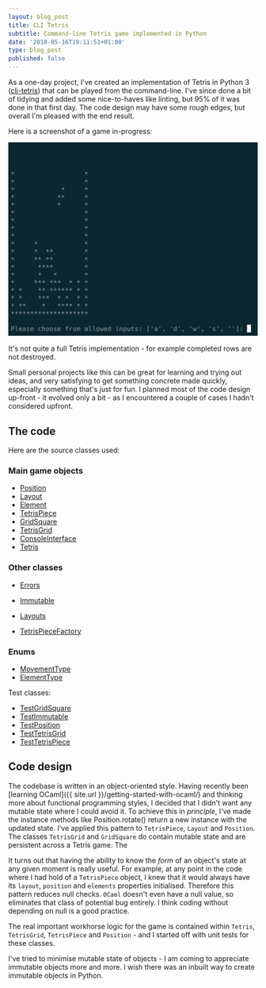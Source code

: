 ```yaml
---
layout: blog_post
title: CLI Tetris
subtitle: Command-line Tetris game implemented in Python
date: '2018-05-16T19:11:53+01:00'
type: blog_post
published: false
---
```

As a one-day project, I've created an implementation of Tetris in Python 3 ([cli-tetris](https://github.com/robinrob/cli-tetris/tree/master)) that can be played from the command-line. I've since done a bit of tidying and added some nice-to-haves like linting, but 95% of it was done in that first day. The code design may have some rough edges, but overall I'm pleased with the end result.

Here is a screenshot of a game in-progress:

<img src="/img/cli_tetris.png"></img>

It's not quite a full Tetris implementation - for example completed rows are not destroyed.

Small personal projects like this can be great for learning and trying out ideas, and very satisfying to get something concrete made quickly, especially something that's just for fun. I planned most of the code design up-front - it evolved only a bit - as I encountered a couple of cases I hadn't considered upfront.

## The code
Here are the source classes used:

### Main game objects
* [Position](https://github.com/robinrob/cli-tetris/blob/master/src/immutable.py)
* [Layout](https://github.com/robinrob/cli-tetris/blob/master/src/immutable.py)
* [Element](https://github.com/robinrob/cli-tetris/blob/master/src/element.py)
* [TetrisPiece](https://github.com/robinrob/cli-tetris/blob/master/src/immutable.py)
* [GridSquare](https://github.com/robinrob/cli-tetris/blob/master/src/grid_square.py)
* [TetrisGrid](https://github.com/robinrob/cli-tetris/blob/master/src/immutable.py)
* [ConsoleInterface](https://github.com/robinrob/cli-tetris/blob/master/src/console_interface.py)
* [Tetris](https://github.com/robinrob/cli-tetris/blob/master/src/immutable.py)

### Other classes

* [Errors](https://github.com/robinrob/cli-tetris/blob/master/src/errors.py)
* [Immutable](https://github.com/robinrob/cli-tetris/blob/master/src/immutable.py)
* [Layouts](https://github.com/robinrob/cli-tetris/blob/master/src/immutable.py)

* [TetrisPieceFactory](https://github.com/robinrob/cli-tetris/blob/master/src/immutable.py)


### Enums
* [MovementType](https://github.com/robinrob/cli-tetris/blob/master/src/immutable.py)
* [ElementType](https://github.com/robinrob/cli-tetris/blob/master/src/element_type.py)

Test classes:
* [TestGridSquare](https://github.com/robinrob/cli-tetris/blob/master/tests/test_grid_square.py)
* [TestImmutable](https://github.com/robinrob/cli-tetris/blob/master/tests/test_grid_square.py)
* [TestPosition](https://github.com/robinrob/cli-tetris/blob/master/tests/test_grid_square.py)
* [TestTetrisGrid](https://github.com/robinrob/cli-tetris/blob/master/tests/test_grid_square.py)
* [TestTetrisPiece](https://github.com/robinrob/cli-tetris/blob/master/tests/test_grid_square.py)

## Code design
The codebase is written in an object-oriented style. Having recently been [learning OCaml]({{ site.url }}/getting-started-with-ocaml/) and thinking more about functional programming styles, I decided that I didn't want any mutable state where I could avoid it. To achieve this in *principle*, I've made the instance methods like Position.rotate() return a new instance with the updated state. I've applied this pattern to `TetrisPiece`, `Layout` and `Position`. The classes `TetrisGrid` and `GridSquare` do contain mutable state and are persistent across a Tetris game. The

It turns out that having the ability to know the *form* of an object's state at any given moment is really useful. For example, at any point in the code where I had hold of a `TetrisPiece` object, I knew that it would always have its `layout`, `position` and `elements` properties initialised. Therefore this pattern reduces null checks. `OCaml` doesn't even have a null value, so eliminates that class of potential bug entirely. I think coding without depending on null is a good practice.

The real important workhorse logic for the game is contained within `Tetris`, `TetrisGrid`, `TetrisPiece` and `Position` - and I started off with unit tests for these classes.

I've tried to minimise mutable state of objects - I am coming to appreciate immutable objects more and more. I wish there was an inbuilt way to create immutable objects in Python.
